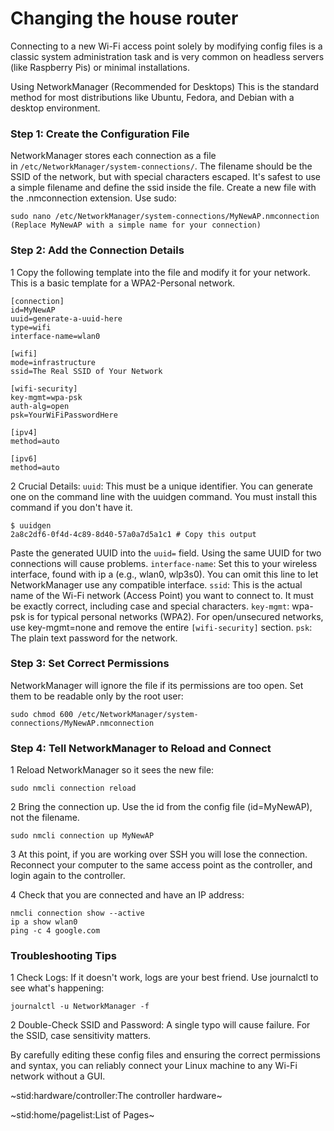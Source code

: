 # Changing the house router #

Connecting to a new Wi-Fi access point solely by modifying config files is a classic system administration task and is very common on headless servers (like Raspberry Pis) or minimal installations.

Using NetworkManager (Recommended for Desktops)
This is the standard method for most distributions like Ubuntu, Fedora, and Debian with a desktop environment.

### Step 1: Create the Configuration File ###
NetworkManager stores each connection as a file in `/etc/NetworkManager/system-connections/`. The filename should be the SSID of the network, but with special characters escaped. It's safest to use a simple filename and define the ssid inside the file.
Create a new file with the .nmconnection extension. Use sudo:
```
sudo nano /etc/NetworkManager/system-connections/MyNewAP.nmconnection
(Replace MyNewAP with a simple name for your connection)
```
       
### Step 2: Add the Connection Details ###
1 Copy the following template into the file and modify it for your network. This is a basic template for a WPA2-Personal network.
```
[connection]
id=MyNewAP
uuid=generate-a-uuid-here
type=wifi
interface-name=wlan0

[wifi]
mode=infrastructure
ssid=The Real SSID of Your Network

[wifi-security]
key-mgmt=wpa-psk
auth-alg=open
psk=YourWiFiPasswordHere

[ipv4]
method=auto

[ipv6]
method=auto
```
2 Crucial Details:
`uuid`: This must be a unique identifier. You can generate one on the command line with the uuidgen command. You must install this command if you don't have it.
```
$ uuidgen
2a8c2df6-0f4d-4c89-8d40-57a0a7d5a1c1 # Copy this output
```
Paste the generated UUID into the `uuid=` field. Using the same UUID for two connections will cause problems.
`interface-name`: Set this to your wireless interface, found with ip a (e.g., wlan0, wlp3s0). You can omit this line to let NetworkManager use any compatible interface.
`ssid`: This is the actual name of the Wi-Fi network (Access Point) you want to connect to. It must be exactly correct, including case and special characters.
`key-mgmt`: wpa-psk is for typical personal networks (WPA2). For open/unsecured networks, use key-mgmt=none and remove the entire `[wifi-security]` section.
`psk`: The plain text password for the network.
    
### Step 3: Set Correct Permissions ###
NetworkManager will ignore the file if its permissions are too open. Set them to be readable only by the root user:
```
sudo chmod 600 /etc/NetworkManager/system-connections/MyNewAP.nmconnection
```

### Step 4: Tell NetworkManager to Reload and Connect ###

1 Reload NetworkManager so it sees the new file:
```
sudo nmcli connection reload
```
2 Bring the connection up. Use the id from the config file (id=MyNewAP), not the filename.
 ```
sudo nmcli connection up MyNewAP
```
3 At this point, if you are working over SSH you will lose the connection. Reconnect your computer to the same access point as the controller, and login again to the controller.

4 Check that you are connected and have an IP address:
```
nmcli connection show --active
ip a show wlan0
ping -c 4 google.com
```

### Troubleshooting Tips ###
1 Check Logs: If it doesn't work, logs are your best friend. Use journalctl to see what's happening:
```
journalctl -u NetworkManager -f
 ```
2 Double-Check SSID and Password: A single typo will cause failure. For the SSID, case sensitivity matters.

By carefully editing these config files and ensuring the correct permissions and syntax, you can reliably connect your Linux machine to any Wi-Fi network without a GUI.

~stid:hardware/controller:The controller hardware~

~stid:home/pagelist:List of Pages~
